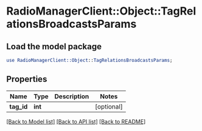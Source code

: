# RadioManagerClient::Object::TagRelationsBroadcastsParams

## Load the model package
```perl
use RadioManagerClient::Object::TagRelationsBroadcastsParams;
```

## Properties
Name | Type | Description | Notes
------------ | ------------- | ------------- | -------------
**tag_id** | **int** |  | [optional] 

[[Back to Model list]](../README.md#documentation-for-models) [[Back to API list]](../README.md#documentation-for-api-endpoints) [[Back to README]](../README.md)


